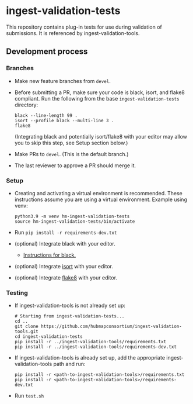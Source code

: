 # ingest-validation-tests

This repository contains plug-in tests for use during validation of submissions. It is referenced by ingest-validation-tools.

## Development process

### Branches

- Make new feature branches from `devel`.
- Before submitting a PR, make sure your code is black, isort, and flake8 compliant. Run the following from the base `ingest-validation-tests` directory:

  ```
  black --line-length 99 .
  isort --profile black --multi-line 3 .
  flake8
  ```

  (Integrating black and potentially isort/flake8 with your editor may allow you to skip this step, see Setup section below.)

- Make PRs to `devel`. (This is the default branch.)
- The last reviewer to approve a PR should merge it.

### Setup

- Creating and activating a virtual environment is recommended. These instructions assume you are using a virtual environment. Example using venv:

  ```
  python3.9 -m venv hm-ingest-validation-tests
  source hm-ingest-validation-tests/bin/activate
  ```

- Run `pip install -r requirements-dev.txt`
- (optional) Integrate black with your editor.
  - [Instructions for black.](https://black.readthedocs.io/en/stable/integrations/editors.html)
- (optional) Integrate [isort](https://pycqa.github.io/isort/) with your editor.
- (optional) Integrate [flake8](https://flake8.pycqa.org/en/latest/index.html) with your editor.

### Testing

- If ingest-validation-tools is not already set up:

  ```
  # Starting from ingest-validation-tests...
  cd ..
  git clone https://github.com/hubmapconsortium/ingest-validation-tools.git
  cd ingest-validation-tests
  pip install -r ../ingest-validation-tools/requirements.txt
  pip install -r ../ingest-validation-tools/requirements-dev.txt
  ```

- If ingest-validation-tools is already set up, add the appropriate ingest-validation-tools path and run:

  ```
  pip install -r <path-to-ingest-validation-tools>/requirements.txt
  pip install -r <path-to-ingest-validation-tools>/requirements-dev.txt
  ```

- Run `test.sh`
